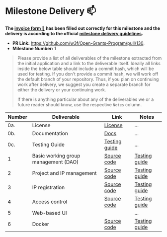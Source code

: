 # Milestone Delivery :mailbox:

**The [invoice form :pencil:](https://forms.gle/8Wx7nxtq8fKrsuEz8) has been filled out correctly for this milestone and the delivery is according to the official [milestone delivery guidelines](https://github.com/w3f/General-Grants-Program/blob/master/grants/milestone-deliverables-guidelines.md).**  

* **PR Link:** https://github.com/w3f/Open-Grants-Program/pull/130. 
* **Milestone Number:** 1

> Please provide a list of all deliverables of the milestone extracted from the initial application and a link to the deliverable itself. Ideally all links inside the below table should include a commit hash, which will be used for testing. If you don't provide a commit hash, we will work off the default branch of your repository. Thus, if you plan on continuing work after delivery, we suggest you create a separate branch for either the delivery or your continuing work. 
> 
> If there is anything particular about any of the deliverables we or a future reader should know, use the respective `Notes` column.

| Number | Deliverable | Link | Notes |
| ------------- | ------------- | ------------- |------------- |
| 0a. | License |[License](https://github.com/DEIPworld/deip-polkadot/blob/polkadot-milestone-1/LICENSE)| ...| 
| 0b.  | Documentation |[Docs](https://deipworld.github.io/deip-polkadot/pallet_deip/index.html)| ...| 
| 0c.  | Testing Guide |[Testing guide](https://github.com/DEIPworld/deip-polkadot/blob/polkadot-milestone-1/doc/testing-guide.md)| ...| 
| 1 | Basic working group management (DAO) |[Source code](https://github.com/DEIPworld/deip-polkadot/blob/polkadot-milestone-1/runtime/src/lib.rs#L291-L323)|[Testing guide](https://github.com/DEIPworld/deip-polkadot/blob/polkadot-milestone-1/doc/testing-guide.md#basic-working-group-management-dao)| 
| 2 | Project and IP management |[Source code](https://github.com/DEIPworld/deip-polkadot/blob/polkadot-milestone-1/pallets/deip/src/lib.rs#L348-L427)|[Testing guide](https://github.com/DEIPworld/deip-polkadot/blob/polkadot-milestone-1/doc/testing-guide.md#project-and-ip-management)| 
| 3 | IP registration |[Source code](https://github.com/DEIPworld/deip-polkadot/blob/polkadot-milestone-1/pallets/deip/src/lib.rs#L429-L466)|[Testing guide](https://github.com/DEIPworld/deip-polkadot/blob/polkadot-milestone-1/doc/testing-guide.md#ip-registration)| 
| 4 | Access control |[Source code](https://github.com/DEIPworld/deip-polkadot/blob/polkadot-milestone-1/pallets/deip/src/lib.rs#L477-L648)|[Testing guide](https://github.com/DEIPworld/deip-polkadot/blob/polkadot-milestone-1/doc/testing-guide.md#access-control)| 
| 5 | Web-based UI | | ...| 
| 6 | Docker | [Source code](https://github.com/DEIPworld/deip-polkadot/blob/polkadot-milestone-1/docker-compose.yml)|[Testing guide](https://github.com/DEIPworld/deip-polkadot/blob/polkadot-milestone-1/doc/testing-guide.md#run-in-docker)| 
